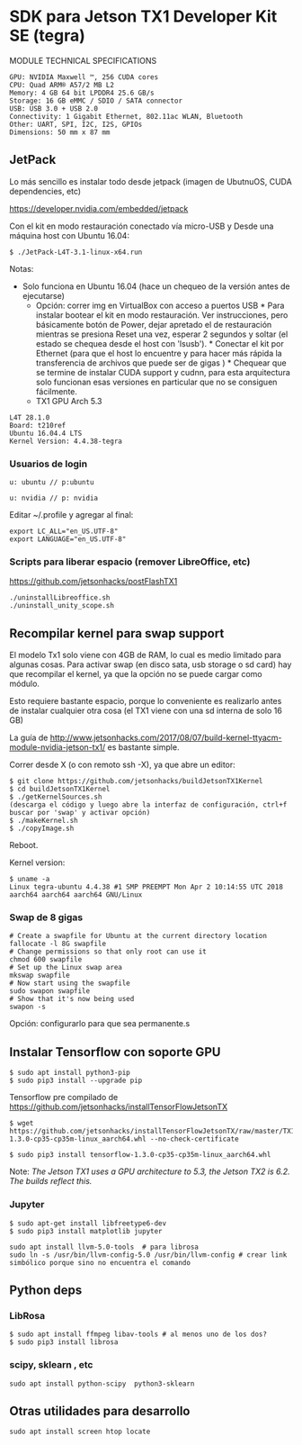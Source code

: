 # SDK para Jetson TX1 Developer Kit SE (tegra)

MODULE TECHNICAL SPECIFICATIONS

    GPU: NVIDIA Maxwell ™, 256 CUDA cores
    CPU: Quad ARM® A57/2 MB L2
    Memory: 4 GB 64 bit LPDDR4 25.6 GB/s
    Storage: 16 GB eMMC / SDIO / SATA connector
    USB: USB 3.0 + USB 2.0
    Connectivity: 1 Gigabit Ethernet, 802.11ac WLAN, Bluetooth
    Other: UART, SPI, I2C, I2S, GPIOs
    Dimensions: 50 mm x 87 mm

## JetPack

Lo más sencillo es instalar todo desde jetpack (imagen de UbutnuOS, CUDA dependencies, etc)

https://developer.nvidia.com/embedded/jetpack

Con el kit en modo restauración conectado vía micro-USB y Desde una máquina host con Ubuntu 16.04:
```
$ ./JetPack-L4T-3.1-linux-x64.run
```

Notas:
   * Solo funciona en Ubuntu 16.04 (hace un chequeo de la versión antes de ejecutarse)
        * Opción: correr img en VirtualBox con acceso a puertos USB
    * Para instalar bootear el kit en modo restauración. Ver instrucciones, pero básicamente botón de Power, dejar apretado el de restauración mientras se presiona Reset una vez, esperar 2 segundos y soltar (el estado se chequea desde el host con 'lsusb').
    * Conectar el kit por Ethernet (para que el host lo encuentre y para hacer más rápida la transferencia de archivos que puede ser de gigas )
    * Chequear que se termine de instalar CUDA support y cudnn, para esta arquitectura solo funcionan esas versiones en particular que no se consiguen fácilmente.
        * TX1 GPU Arch 5.3


    L4T 28.1.0
    Board: t210ref
    Ubuntu 16.04.4 LTS
    Kernel Version: 4.4.38-tegra


### Usuarios de login

    u: ubuntu // p:ubuntu

    u: nvidia // p: nvidia


Editar ~/.profile y agregar al final:

    export LC_ALL="en_US.UTF-8"
    export LANGUAGE="en_US.UTF-8"

### Scripts para liberar espacio (remover LibreOffice, etc)

https://github.com/jetsonhacks/postFlashTX1

    ./uninstallLibreoffice.sh
    ./uninstall_unity_scope.sh

## Recompilar kernel para swap support

El modelo Tx1 solo viene con 4GB de RAM, lo cual es medio limitado para algunas cosas. Para activar swap (en disco sata, usb storage o sd card) hay que recompilar el kernel, ya que la opción no se puede cargar como módulo.

Esto requiere bastante espacio, porque lo conveniente es realizarlo antes de instalar cualquier otra cosa (el TX1 viene con una sd interna de solo 16 GB)

La guía de http://www.jetsonhacks.com/2017/08/07/build-kernel-ttyacm-module-nvidia-jetson-tx1/ 
es bastante simple.

Correr desde X (o con remoto ssh -X), ya que abre un editor:

    $ git clone https://github.com/jetsonhacks/buildJetsonTX1Kernel
    $ cd buildJetsonTX1Kernel
    $ ./getKernelSources.sh 
    (descarga el código y luego abre la interfaz de configuración, ctrl+f buscar por 'swap' y activar opción)
    $ ./makeKernel.sh
    $ ./copyImage.sh

Reboot.


Kernel version:

    $ uname -a
    Linux tegra-ubuntu 4.4.38 #1 SMP PREEMPT Mon Apr 2 10:14:55 UTC 2018 aarch64 aarch64 aarch64 GNU/Linux
    
### Swap de  8 gigas
    # Create a swapfile for Ubuntu at the current directory location
    fallocate -l 8G swapfile
    # Change permissions so that only root can use it
    chmod 600 swapfile
    # Set up the Linux swap area
    mkswap swapfile
    # Now start using the swapfile
    sudo swapon swapfile
    # Show that it's now being used
    swapon -s

Opción: configurarlo para que sea permanente.s

## Instalar Tensorflow con soporte GPU
    $ sudo apt install python3-pip
    $ sudo pip3 install --upgrade pip

Tensorflow pre compilado de https://github.com/jetsonhacks/installTensorFlowJetsonTX

    $ wget https://github.com/jetsonhacks/installTensorFlowJetsonTX/raw/master/TX1/tensorflow-1.3.0-cp35-cp35m-linux_aarch64.whl --no-check-certificate

    $ sudo pip3 install tensorflow-1.3.0-cp35-cp35m-linux_aarch64.whl 

Note: *The Jetson TX1 uses a GPU architecture to 5.3, the Jetson TX2 is 6.2. The builds reflect this.*

### Jupyter

    $ sudo apt-get install libfreetype6-dev
    $ sudo pip3 install matplotlib jupyter

    sudo apt install llvm-5.0-tools  # para librosa
    sudo ln -s /usr/bin/llvm-config-5.0 /usr/bin/llvm-config # crear link simbólico porque sino no encuentra el comando

## Python deps

### LibRosa
    $ sudo apt install ffmpeg libav-tools # al menos uno de los dos?
    $ sudo pip3 install librosa  

### scipy, sklearn , etc
    sudo apt install python-scipy  python3-sklearn

## Otras utilidades para desarrollo
    sudo apt install screen htop locate

